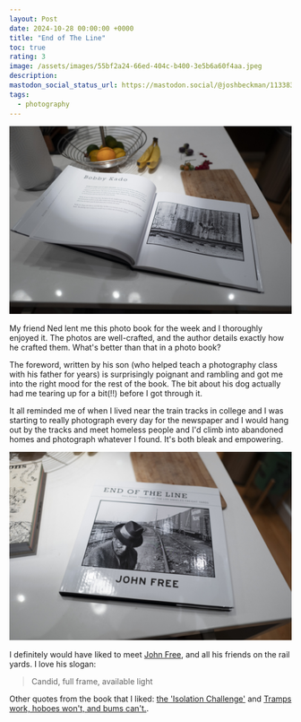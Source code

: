 ```yaml
---
layout: Post
date: 2024-10-28 00:00:00 +0000
title: "End of The Line"
toc: true
rating: 3
image: /assets/images/55bf2a24-66ed-404c-b400-3e5b6a60f4aa.jpeg
description: 
mastodon_social_status_url: https://mastodon.social/@joshbeckman/113383478072825996
tags: 
  - photography
---
```


![book on countertop](/assets/images/55bf2a24-66ed-404c-b400-3e5b6a60f4aa.jpeg)

My friend Ned lent me this photo book for the week and I thoroughly enjoyed it. The photos are well-crafted, and the author details exactly how he crafted them. What's better than that in a photo book?

The foreword, written by his son (who helped teach a photography class with his father for years) is surprisingly poignant and rambling and got me into the right mood for the rest of the book. The bit about his dog actually had me tearing up for a bit(!!) before I got through it.

It all reminded me of when I lived near the train tracks in college and I was starting to really photograph every day for the newspaper and I would hang out by the tracks and meet homeless people and I'd climb into abandoned homes and photograph whatever I found. It's both bleak and empowering.

![book on countertop](/assets/images/c927722d-3fa2-4388-ab84-bbb99faaaf31.jpeg)

I definitely would have liked to meet [John Free](https://johnfreephotography.com), and all his friends on the rail yards. I love his slogan:

> Candid, full frame, available light

Other quotes from the book that I liked: [the 'Isolation Challenge'](https://www.joshbeckman.org/notes/804044779) and [Tramps work, hoboes won't, and bums can't.](https://www.joshbeckman.org/notes/804044987).

